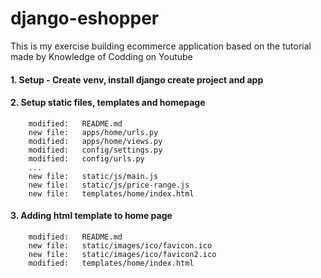 # django-eshopper
This is my exercise building ecommerce application based on the tutorial made by Knowledge of Codding on Youtube

#### 1. Setup - Create venv, install django create project and app

#### 2. Setup static files, templates and homepage

        modified:   README.md
        new file:   apps/home/urls.py
        modified:   apps/home/views.py
        modified:   config/settings.py
        modified:   config/urls.py
        ...
        new file:   static/js/main.js
        new file:   static/js/price-range.js
        new file:   templates/home/index.html

#### 3. Adding html template to home page

        modified:   README.md
        new file:   static/images/ico/favicon.ico
        new file:   static/images/ico/favicon2.ico
        modified:   templates/home/index.html
